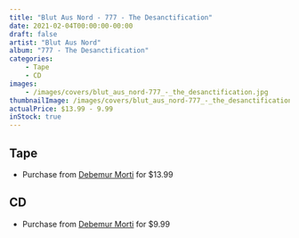 ```yaml
---
title: "Blut Aus Nord - 777 - The Desanctification"
date: 2021-02-04T00:00:00-00:00
draft: false
artist: "Blut Aus Nord"
album: "777 - The Desanctification"
categories:
    - Tape
    - CD
images:
    - /images/covers/blut_aus_nord-777_-_the_desanctification.jpg
thumbnailImage: /images/covers/blut_aus_nord-777_-_the_desanctification-thumb.jpg
actualPrice: $13.99 - 9.99
inStock: true
---
```


## Tape
* Purchase from [Debemur Morti](https://debemurmorti.aisamerch.com/item/99605) for $13.99
## CD
* Purchase from [Debemur Morti](https://debemurmorti.aisamerch.com/item/74836) for $9.99
